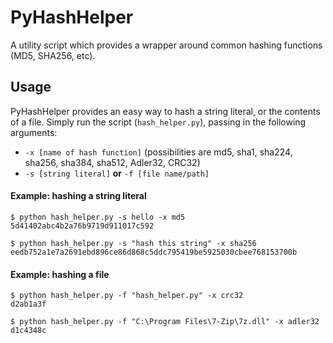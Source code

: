 # PyHashHelper
A utility script which provides a wrapper around common hashing functions (MD5, SHA256, etc).

## Usage

PyHashHelper provides an easy way to hash a string literal, or the contents of a file.
Simply run the script (`hash_helper.py`), passing in the following arguments:

* `-x [name of hash function]` (possibilities are md5, sha1, sha224, sha256, sha384, sha512, Adler32, CRC32)
* `-s [string literal]`  **or**  `-f [file name/path]`


#### Example: hashing a string literal

```
$ python hash_helper.py -s hello -x md5
5d41402abc4b2a76b9719d911017c592

$ python hash_helper.py -s "hash this string" -x sha256
eedb752a1e7a2691ebd896ce86d868c5ddc795419be5925030cbee768153700b
```

#### Example: hashing a file

```
$ python hash_helper.py -f "hash_helper.py" -x crc32
d2ab1a3f

$ python hash_helper.py -f "C:\Program Files\7-Zip\7z.dll" -x adler32
d1c4348c
```
